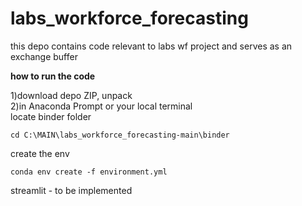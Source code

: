 # labs_workforce_forecasting

this depo contains code relevant to labs wf project and serves as an exchange buffer        

<b>how to run the code</b>   
              
1)download depo ZIP, unpack        
2)in Anaconda Prompt or your local terminal    
locate binder folder 
```        
cd C:\MAIN\labs_workforce_forecasting-main\binder   
```         
create the env
```
conda env create -f environment.yml         
```     






streamlit - to be implemented
